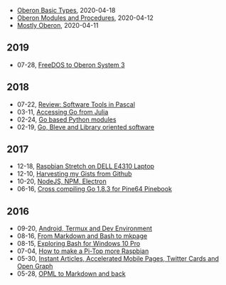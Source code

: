 
+ [Oberon Basic Types](/blog/2020/04/18/Mostly-Oberon-Basic-Types.html), 2020-04-18
+ [Oberon Modules and Procedures](/blog/2020/04/12/Mostly-Oberon-Modules.html), 2020-04-12
+ [Mostly Oberon](/blog/2020/04/11/Mostly-Oberon.html), 2020-04-11

## 2019

 + 07-28, [FreeDOS to Oberon System 3](/blog/2019/07/28/freedos-to-oberon-system-3.html)

## 2018

 + 07-22, [Review: Software Tools in Pascal](/blog/2018/07/22/software-tools-in-pascal.html)
 + 03-11, [Accessing Go from Julia](/blog/2018/03/11/accessing-go-from-julia.html)
 + 02-24, [Go based Python modules](/blog/2018/02/24/go-based-python-modules.html)
 + 02-19, [Go, Bleve and Library oriented software](/blog/2018/02/19/go-bleve-and-libraries.html)

## 2017

 + 12-18, [Raspbian Stretch on DELL E4310 Laptop](/blog/2017/12/18/raspbian-stretch-on-amd64.html)
 + 12-10, [Harvesting my Gists from Github](/blog/2017/12/10/harvesting-my-gists-from-github.html)
 + 10-20, [NodeJS, NPM, Electron](/blog/2017/10/20/node-npm-electron.html)
 + 06-16, [Cross compiling Go 1.8.3 for Pine64 Pinebook](/blog/2017/06/16/cross-compiling-go.html)

## 2016

 + 09-20, [Android, Termux and Dev Environment](/blog/2016/09/20/Android-Termux-Dev-environment.html)
 + 08-16, [From Markdown and Bash to mkpage](/blog/2016/08/16/From-Markdown-and-Bash-to-mkpage.html)
 + 08-15, [Exploring Bash for Windows 10 Pro](/blog/2016/08/15/Setting-up-Go-under-Bash-for-Windows-10.html)
 + 07-04, [How to make a Pi-Top more Raspbian](/blog/2016/07/04/How-To-Make-A-PiTop-More-Raspbian.html)
 + 05-30, [Instant Articles, Accelerated Mobile Pages, Twitter Cards and Open Graph](/blog/2016/05/30/amp-cards-and-open-graph.html)
 + 05-28, [OPML to Markdown and back](/blog/2016/05/28/OPML-to-Markdown-and-back.html)

